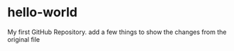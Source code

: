 # hello-world
My first GitHub Repository.
add a few things to show the changes from the original file
